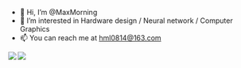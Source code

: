 - 👋 Hi, I’m @MaxMorning
- 👀 I’m interested in Hardware design / Neural network / Computer Graphics
- 📫 You can reach me at hml0814@163.com

<img align="left" src="https://github-readme-stats.vercel.app/api?username=MaxMorning&show_icons=true&theme=dracula" />

<img align="left" src="https://github-readme-stats.vercel.app/api/top-langs/?username=MaxMorning&layout=compact&exclude_repo=Outspace,xw1216.github.io,d2l-zh" />

<!---
MaxMorning/MaxMorning is a ✨ special ✨ repository because its `README.md` (this file) appears on your GitHub profile.
You can click the Preview link to take a look at your changes.
--->
